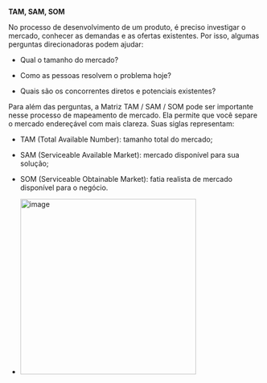 **TAM, SAM, SOM**

No processo de desenvolvimento de um produto, é preciso investigar o mercado, conhecer as demandas e as ofertas existentes. Por isso, algumas perguntas direcionadoras podem ajudar:

- Qual o tamanho do mercado?

- Como as pessoas resolvem o problema hoje?

- Quais são os concorrentes diretos e potenciais existentes?

Para além das perguntas, a Matriz TAM / SAM / SOM pode ser importante nesse processo de mapeamento de mercado. Ela permite que você separe o mercado endereçável com mais clareza. Suas siglas representam:

- TAM (Total Available Number): tamanho total do mercado;

- SAM (Serviceable Available Market): mercado disponível para sua solução;

- SOM (Serviceable Obtainable Market): fatia realista de mercado disponível para o negócio.

- <img width="349" alt="image" src="https://github.com/aevilesaguiar/Ferramentas-para-Product-Managers/assets/52088444/58085dae-3755-49ce-a674-16b66e564cc2">
